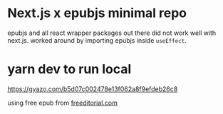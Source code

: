 # Next.js x epubjs minimal repo

epubjs and all react wrapper packages out there did not work well with next.js.
worked around by importing epubjs inside `useEffect`.


# yarn dev to run local 
https://gyazo.com/b5d07c002478e13f062a8f9efdeb26c8

using free epub from [freeditorial.com](https://freeditorial.com/en/books/what-you-need-to-know-about-economics-to-be-happier)
